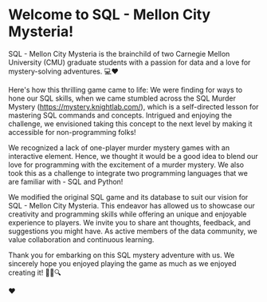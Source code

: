 # Welcome to SQL - Mellon City Mysteria!

SQL - Mellon City Mysteria is the brainchild of two Carnegie Mellon University (CMU) graduate students with a passion for data and a love for mystery-solving adventures. 💻❤
 
Here's how this thrilling game came to life: We were finding for ways to hone our SQL skills, when we came stumbled across the SQL Murder Mystery (https://mystery.knightlab.com/), which is a self-directed lesson for mastering SQL commands and concepts. Intrigued and enjoying the challenge, we envisioned taking this concept to the next level by making it accessible for non-programming folks!

We recognized a lack of one-player murder mystery games with an interactive element. Hence, we thought it would be a good idea to blend our love for programming with the excitement of a murder mystery. We also took this as a challenge to integrate two programming languages that we are familiar with - SQL and Python! 

We modified the original SQL game and its database to suit our vision for SQL - Mellon City Mysteria. This endeavor has allowed us to showcase our creativity and programming skills while offering an unique and enjoyable experience to players. We invite you to share ant thoughts, feedback, and suggestions you might have. As active members of the data community, we value collaboration and continuous learning. 

Thank you for embarking on this SQL mystery adventure with us. We sincerely hope you enjoyed playing the game as much as we enjoyed creating it! 🕵️‍♂️🔍

:heart:

